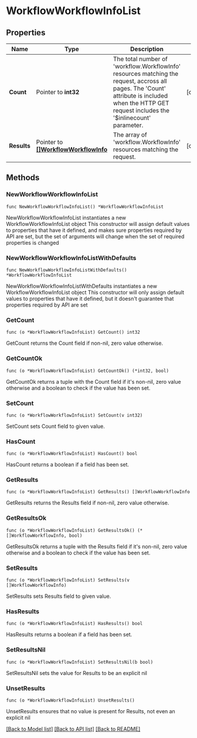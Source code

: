 # WorkflowWorkflowInfoList

## Properties

Name | Type | Description | Notes
------------ | ------------- | ------------- | -------------
**Count** | Pointer to **int32** | The total number of &#39;workflow.WorkflowInfo&#39; resources matching the request, accross all pages. The &#39;Count&#39; attribute is included when the HTTP GET request includes the &#39;$inlinecount&#39; parameter. | [optional] 
**Results** | Pointer to [**[]WorkflowWorkflowInfo**](workflow.WorkflowInfo.md) | The array of &#39;workflow.WorkflowInfo&#39; resources matching the request. | [optional] 

## Methods

### NewWorkflowWorkflowInfoList

`func NewWorkflowWorkflowInfoList() *WorkflowWorkflowInfoList`

NewWorkflowWorkflowInfoList instantiates a new WorkflowWorkflowInfoList object
This constructor will assign default values to properties that have it defined,
and makes sure properties required by API are set, but the set of arguments
will change when the set of required properties is changed

### NewWorkflowWorkflowInfoListWithDefaults

`func NewWorkflowWorkflowInfoListWithDefaults() *WorkflowWorkflowInfoList`

NewWorkflowWorkflowInfoListWithDefaults instantiates a new WorkflowWorkflowInfoList object
This constructor will only assign default values to properties that have it defined,
but it doesn't guarantee that properties required by API are set

### GetCount

`func (o *WorkflowWorkflowInfoList) GetCount() int32`

GetCount returns the Count field if non-nil, zero value otherwise.

### GetCountOk

`func (o *WorkflowWorkflowInfoList) GetCountOk() (*int32, bool)`

GetCountOk returns a tuple with the Count field if it's non-nil, zero value otherwise
and a boolean to check if the value has been set.

### SetCount

`func (o *WorkflowWorkflowInfoList) SetCount(v int32)`

SetCount sets Count field to given value.

### HasCount

`func (o *WorkflowWorkflowInfoList) HasCount() bool`

HasCount returns a boolean if a field has been set.

### GetResults

`func (o *WorkflowWorkflowInfoList) GetResults() []WorkflowWorkflowInfo`

GetResults returns the Results field if non-nil, zero value otherwise.

### GetResultsOk

`func (o *WorkflowWorkflowInfoList) GetResultsOk() (*[]WorkflowWorkflowInfo, bool)`

GetResultsOk returns a tuple with the Results field if it's non-nil, zero value otherwise
and a boolean to check if the value has been set.

### SetResults

`func (o *WorkflowWorkflowInfoList) SetResults(v []WorkflowWorkflowInfo)`

SetResults sets Results field to given value.

### HasResults

`func (o *WorkflowWorkflowInfoList) HasResults() bool`

HasResults returns a boolean if a field has been set.

### SetResultsNil

`func (o *WorkflowWorkflowInfoList) SetResultsNil(b bool)`

 SetResultsNil sets the value for Results to be an explicit nil

### UnsetResults
`func (o *WorkflowWorkflowInfoList) UnsetResults()`

UnsetResults ensures that no value is present for Results, not even an explicit nil

[[Back to Model list]](../README.md#documentation-for-models) [[Back to API list]](../README.md#documentation-for-api-endpoints) [[Back to README]](../README.md)


